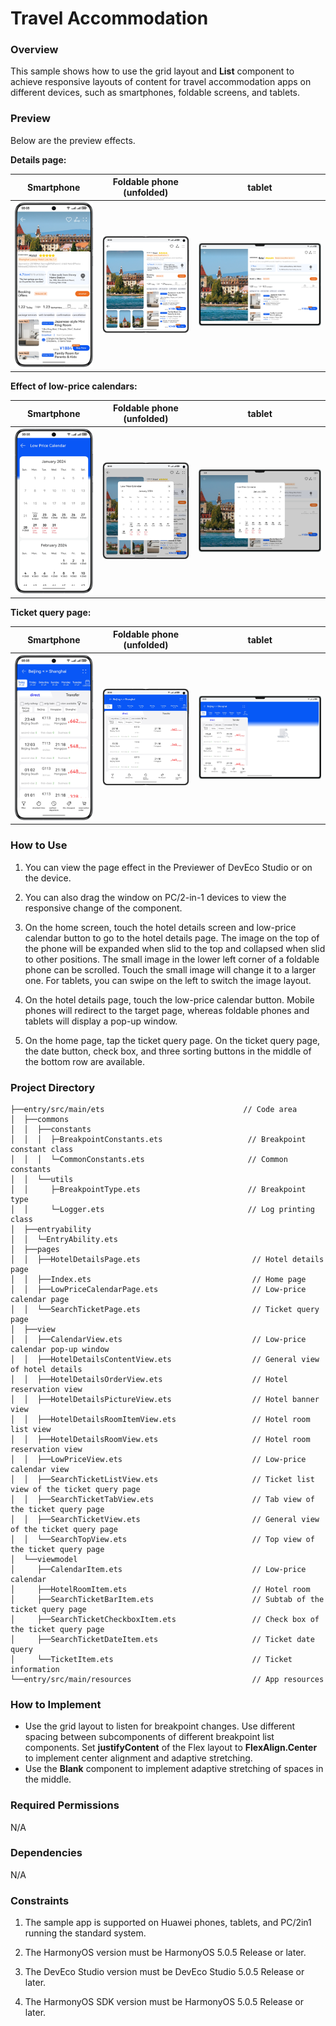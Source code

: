 # Travel Accommodation

### Overview

This sample shows how to use the grid layout and **List** component to achieve responsive layouts of content for travel accommodation apps on different devices, such as smartphones, foldable screens, and tablets.

### Preview

Below are the preview effects.

**Details page:**

| Smartphone                                       | Foldable phone (unfolded)                       | tablet                                         |
|--------------------------------------------------|-------------------------------------------------|------------------------------------------------|
| ![](screenshots/Devices/phone_hotel_page_en.png) | ![](screenshots/Devices/fold_hotel_page_en.png) | ![](screenshots/Devices/pad_hotel_page_en.png) |

**Effect of low-price calendars:**

| Smartphone                                          | Foldable phone (unfolded)                          | tablet                                            |
|-----------------------------------------------------|----------------------------------------------------|---------------------------------------------------|
| ![](screenshots/Devices/phone_calendar_page_en.png) | ![](screenshots/Devices/fold_calendar_page_en.png) | ![](screenshots/Devices/pad_calendar_page_en.png) |

**Ticket query page:**

| Smartphone                                        | Foldable phone (unfolded)                        | tablet                                          |
|---------------------------------------------------|--------------------------------------------------|-------------------------------------------------|
| ![](screenshots/Devices/phone_search_page_en.png) | ![](screenshots/Devices/fold_search_page_en.png) | ![](screenshots/Devices/pad_search_page_en.png) |



### How to Use
1. You can view the page effect in the Previewer of DevEco Studio or on the device.

2. You can also drag the window on PC/2-in-1 devices to view the responsive change of the component.

3. On the home screen, touch the hotel details screen and low-price calendar button to go to the hotel details page. The image on the top of the phone will be expanded when slid to the top and collapsed when slid to other positions. The small image in the lower left corner of a foldable phone can be scrolled. Touch the small image will change it to a larger one. For tablets, you can swipe on the left to switch the image layout.

4. On the hotel details page, touch the low-price calendar button. Mobile phones will redirect to the target page, whereas foldable phones and tablets will display a pop-up window.

5. On the home page, tap the ticket query page. On the ticket query page, the date button, check box, and three sorting buttons in the middle of the bottom row are available.

### Project Directory

```
├──entry/src/main/ets                               // Code area
│  ├──commons                                  
│  │  ├──constants   
│  │  │  ├─BreakpointConstants.ets                   // Breakpoint constant class              
│  │  │  └─CommonConstants.ets                       // Common constants
│  │  └──utils          
│  │     ├─BreakpointType.ets                        // Breakpoint type
│  │     └─Logger.ets                                // Log printing class
│  ├──entryability  
│  │  └─EntryAbility.ets 
│  ├──pages  
│  │  ├──HotelDetailsPage.ets                         // Hotel details page
│  │  ├──Index.ets                                    // Home page
│  │  ├──LowPriceCalendarPage.ets                     // Low-price calendar page                                 
│  │  └──SearchTicketPage.ets                         // Ticket query page
│  ├──view  
│  │  ├──CalendarView.ets                             // Low-price calendar pop-up window
│  │  ├──HotelDetailsContentView.ets                  // General view of hotel details
│  │  ├──HotelDetailsOrderView.ets                    // Hotel reservation view      
│  │  ├──HotelDetailsPictureView.ets                  // Hotel banner view
│  │  ├──HotelDetailsRoomItemView.ets                 // Hotel room list view
│  │  ├──HotelDetailsRoomView.ets                     // Hotel room reservation view
│  │  ├──LowPriceView.ets                             // Low-price calendar view
│  │  ├──SearchTicketListView.ets                     // Ticket list view of the ticket query page
│  │  ├──SearchTicketTabView.ets                      // Tab view of the ticket query page
│  │  ├──SearchTicketView.ets                         // General view of the ticket query page
│  │  └──SearchTopView.ets                            // Top view of the ticket query page
│  └──viewmodel  
│     ├──CalendarItem.ets                             // Low-price calendar
│     ├──HotelRoomItem.ets                            // Hotel room
│     ├──SearchTicketBarItem.ets                      // Subtab of the ticket query page                                  
│     ├──SearchTicketCheckboxItem.ets                 // Check box of the ticket query page
│     ├──SearchTicketDateItem.ets                     // Ticket date query
│     └──TicketItem.ets                               // Ticket information       
└──entry/src/main/resources                           // App resources

```

### How to Implement

* Use the grid layout to listen for breakpoint changes. Use different spacing between subcomponents of different breakpoint list components. Set **justifyContent** of the Flex layout to **FlexAlign.Center** to implement center alignment and adaptive stretching.
* Use the **Blank** component to implement adaptive stretching of spaces in the middle.

### Required Permissions

N/A

### Dependencies

N/A

### Constraints

1. The sample app is supported on Huawei phones, tablets, and PC/2in1 running the standard system.

2. The HarmonyOS version must be HarmonyOS 5.0.5 Release or later.

3. The DevEco Studio version must be DevEco Studio 5.0.5 Release or later.

4. The HarmonyOS SDK version must be HarmonyOS 5.0.5 Release or later.

